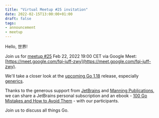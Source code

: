 ```yaml
---
title: "Virtual Meetup #25 invitation"
date: 2022-02-15T13:00:00+01:00
draft: false
tags:
- announcement
- meetup
---
```


Hello, 世界!

Join us for [meetup #25](https://www.meetup.com/Leipzig-Golang/events/282941887/) Feb 22, 2022
19:00 CET via Google Meet:
[https://meet.google.com/fqi-juff-zwy](https://meet.google.com/fqi-juff-zwy).

We'll take a closer look at the [upcoming Go 1.18](https://tip.golang.org/doc/go1.18) release, especially [generics](https://tip.golang.org/doc/go1.18#generics).

Thanks to the generous support from [JetBrains](https://www.jetbrains.com/) and
[Manning Publications](https://www.manning.com/), we can share a JetBrains
personal subscription and an ebook - [100 Go Mistakes and How to
Avoid Them](https://www.manning.com/books/100-go-mistakes-and-how-to-avoid-them) - with our participants.

Join us to discuss all things Go.


<!--

TODO: outreach.

* https://www.linkedin.com/posts/martin-czygan-58348842_leipzig-golang-meetup-23-activity-6868910290419929089-7pl6

-->
